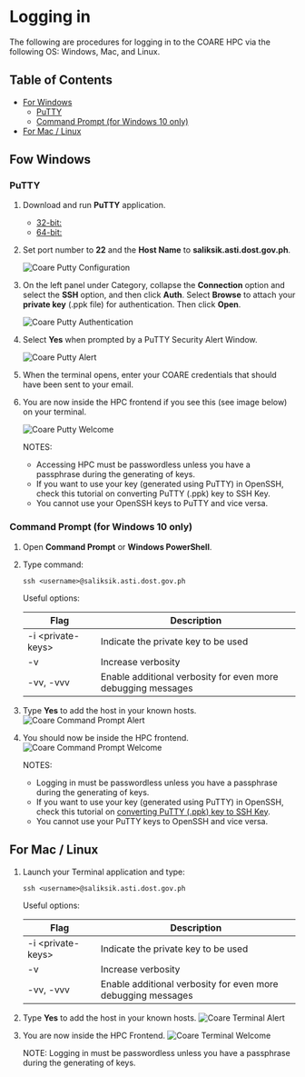 # Logging in

The following are procedures for logging in to the COARE HPC via the following OS: Windows, Mac, and Linux.

## Table of Contents

- [For Windows](#for-windows)
  - [PuTTY](#putty)
  - [Command Prompt (for Windows 10 only)](#command-prompt-for-windows-10-only)
- [For Mac / Linux](#for-mac-linux)

## Fow Windows

### PuTTY

1. Download and run **PuTTY** application.

   - [32-bit:](https://the.earth.li/~sgtatham/putty/latest/w32/putty.exe)
   - [64-bit:](https://the.earth.li/~sgtatham/putty/latest/w64/putty.exe)

2. Set port number to **22** and the **Host Name** to **saliksik.asti.dost.gov.ph**.

   ![Coare Putty Configuration](../images/coare-putty-configuration.png)

3. On the left panel under Category, collapse the **Connection** option and select the **SSH** option, and then click **Auth**. Select **Browse** to attach your **private key** (.ppk file) for authentication. Then click **Open**.

   ![Coare Putty Authentication](../images/coare-putty-auth.png)

4. Select **Yes** when prompted by a PuTTY Security Alert Window.

   ![Coare Putty Alert](../images/coare-putty-alert.png)

5. When the terminal opens, enter your COARE credentials that should have been sent to your email.
6. You are now inside the HPC frontend if you see this (see image below) on your terminal.

   ![Coare Putty Welcome](../images/coare-putty-welcome.png)

   NOTES:

   - Accessing HPC must be passwordless unless you have a passphrase during the generating of keys.
   - If you want to use your key (generated using PuTTY) in OpenSSH, check this tutorial on converting PuTTY (.ppk) key to SSH Key.
   - You cannot use your OpenSSH keys to PuTTY and vice versa.

### Command Prompt (for Windows 10 only)

1. Open **Command Prompt** or **Windows PowerShell**.
2. Type command:

   ```
   ssh <username>@saliksik.asti.dost.gov.ph
   ```

   Useful options:

   | Flag               | Description                                                  |
   | ------------------ | ------------------------------------------------------------ |
   | -i \<private-keys> | Indicate the private key to be used                          |
   | -v                 | Increase verbosity                                           |
   | -vv, -vvv          | Enable additional verbosity for even more debugging messages |

3. Type **Yes** to add the host in your known hosts.
   ![Coare Command Prompt Alert](../images/coare-cp-alert.png)

4. You should now be inside the HPC frontend.
   ![Coare Command Prompt Welcome](../images/coare-cp-welcome.png)

   NOTES:

   - Logging in must be passwordless unless you have a passphrase during the generating of keys.
   - If you want to use your key (generated using PuTTY) in OpenSSH, check this tutorial on [converting PuTTY (.ppk) key to SSH Key](https://www.simplified.guide/putty/convert-ppk-to-ssh-key).
   - You cannot use your PuTTY keys to OpenSSH and vice versa.

## For Mac / Linux

1.  Launch your Terminal application and type:

    ```
    ssh <username>@saliksik.asti.dost.gov.ph
    ```

    Useful options:

    | Flag               | Description                                                  |
    | ------------------ | ------------------------------------------------------------ |
    | -i \<private-keys> | Indicate the private key to be used                          |
    | -v                 | Increase verbosity                                           |
    | -vv, -vvv          | Enable additional verbosity for even more debugging messages |

2.  Type **Yes** to add the host in your known hosts.
    ![Coare Terminal Alert](../images/coare-terminal-alert.png)

3.  You are now inside the HPC Frontend.
    ![Coare Terminal Welcome](../images/coare-terminal-welcome.png)

    NOTE: Logging in must be passwordless unless you have a passphrase during the generating of keys.
